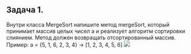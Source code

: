## Задача 1.
Внутри класса MergeSort напишите метод mergeSort, который принимает массив целых чисел a и реализует алгоритм сортировки слиянием. Метод должен возвращать отсортированный массив.
Пример: a = {5, 1, 6, 2, 3, 4} -> [1, 2, 3, 4, 5, 6]
<image src = "\C:\Users\Maria\OneDrive\GB\java. introduction and how to use the basic api\ls3. java collections introduction\merge_sorting.jpg">
